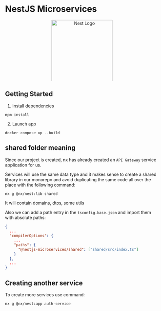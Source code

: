 # NestJS Microservices

<p align="center">
  <a href="http://nestjs.com/" target="blank"><img src="https://nestjs.com/img/logo-small.svg" width="200" alt="Nest Logo" /></a>
</p>


## Getting Started


1. Install dependencies
```
npm install
```
2. Launch app
```
docker compose up --build
```


## shared folder meaning

Since our project is created, nx has already created an `API Gateway` service application for us.

Services will use the same data type and it makes sense to create a shared library in our monorepo and avoid duplicating the same code all over the place with the following command:
```sh
nx g @nx/nest:lib shared
```
It will contain domains, dtos, some utils

Also we can add a path entry in the `tsconfig.base.json` and import them with absolute paths:

```json
{
  ...
  "compilerOptions": {
    ...
    "paths": {
      "@nestjs-microservices/shared": ["shared/src/index.ts"]
    }
  },
  ...
}
```

## Creating another service

To create more services use command:

```sh
nx g @nx/nest:app auth-service
```

